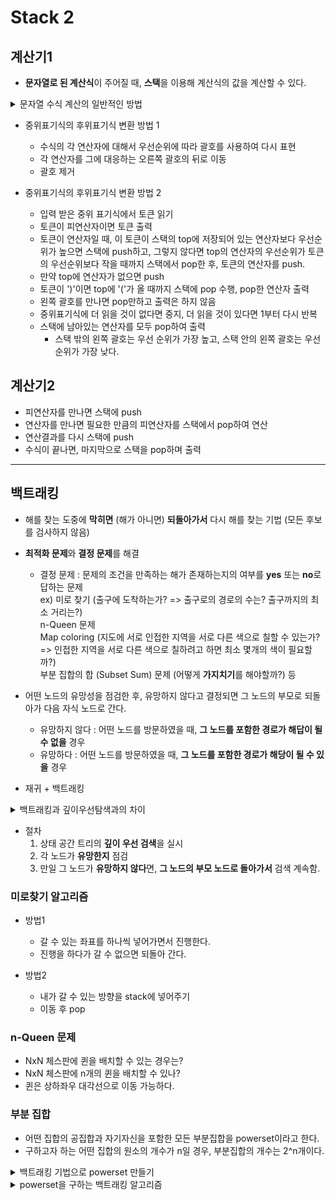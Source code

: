 # Stack 2

## 계산기1

- **문자열로 된 계산식**이 주어질 때, **스택**을 이용해 계산식의 값을 계산할 수 있다.

<details>
    <summary>문자열 수식 계산의 일반적인 방법</summary>
    
1. **중위표기법**의 수식을 후위표기법으로 변경 (**스택** 이용)  
    중위표기법 : 연산자를 피연산자의 가운데 표기하는 방법  
    ex) A+B
   
2. **후위표기법**의 수식을 스택을 이용해 계산  
    후위표기법 : 연산자를 피연산자 뒤에 표기하는 방법  
    ex) AB+
    
</details>

- 중위표기식의 후위표기식 변환 방법 1
    - 수식의 각 연산자에 대해서 우선순위에 따라 괄호를 사용하여 다시 표현
    - 각 연산자를 그에 대응하는 오른쪽 괄호의 뒤로 이동
    - 괄호 제거

- 중위표기식의 후위표기식 변환 방법 2
    - 입력 받은 중위 표기식에서 토큰 읽기
    - 토큰이 피연산자이면 토큰 출력
    - 토큰이 연산자일 때, 이 토큰이 스택의 top에 저장되어 있는 연산자보다 우선순위가 높으면 스택에 push하고, 그렇지 않다면 top의 연산자의 우선순위가 토큰의 우선순위보다 작을 때까지 스택에서 pop한 후, 토큰의 연산자를 push.
    - 만약 top에 연산자가 없으면 push
    - 토큰이 ')'이면 top에 '('가 올 때까지 스택에 pop 수행, pop한 연산자 출력
    - 왼쪽 괄호를 만나면 pop만하고 출력은 하지 않음
    - 중위표기식에 더 읽을 것이 없다면 중지, 더 읽을 것이 있다면 1부터 다시 반복
    - 스택에 남아있는 연산자를 모두 pop하여 출력
        - 스택 밖의 왼쪽 괄호는 우선 순위가 가장 높고, 스택 안의 왼쪽 괄호는 우선 순위가 가장 낮다.

## 계산기2

- 피연산자를 만나면 스택에 push
- 연산자를 만나면 필요한 만큼의 피연산자를 스택에서 pop하여 연산
- 연산결과를 다시 스택에 push
- 수식이 끝나면, 마지막으로 스택을 pop하며 출력

---

## 백트래킹

- 해를 찾는 도중에 **막히면** (해가 아니면) **되돌아가서** 다시 해를 찾는 기법 (모든 후보를 검사하지 않음)
- **최적화 문제**와 **결정 문제**를 해결
    - 결정 문제 : 문제의 조건을 만족하는 해가 존재하는지의 여부를 **yes** 또는 **no**로 답하는 문제  
        ex) 미로 찾기 (출구에 도착하는가? => 출구로의 경로의 수는? 출구까지의 최소 거리는?)  
            n-Queen 문제  
            Map coloring (지도에 서로 인접한 지역을 서로 다른 색으로 칠할 수 있는가? => 인접한 지역을 서로 다른 색으로 칠하려고 하면 최소 몇개의 색이 필요할까?)  
            부분 집합의 합 (Subset Sum) 문제 (어떻게 **가지치기**를 해야할까?) 등  
- 어떤 노드의 유망성을 점검한 후, 유망하지 않다고 결정되면 그 노드의 부모로 되돌아가 다음 자식 노드로 간다.
    - 유망하지 않다 : 어떤 노드를 방문하였을 때, **그 노드를 포함한 경로가 해답이 될 수 없을** 경우
    - 유망하다 : 어떤 노드를 방문하였을 때, **그 노드를 포함한 경로가 해당이 될 수 있을** 경우
 
- 재귀 + 백트래킹
  
<details>
    <summary>백트래킹과 깊이우선탐색과의 차이</summary>

- 어떤 노드에서 출발하는 경로가 해결책으로 이어질 것 같지 않으면 더 이상 그 경로를 따라가지 않음으로써 **시도의 횟수를 줄인다**. => **Prunning** (가지치기)
- 깊이우선탐색은 모든 경로를 추적하는 것에 비해, 백트래킹은 **불필요한 경로를 조기에 차단**한다.
- 깊이우선탐색을 하기에는 **경우의 수가 너무 많은 경우** 수행
- 하지만, 최악의 경우에는 **지수함수 시간**을 요한다.
    
</details>

- 절차
    1. 상태 공간 트리의 **깊이 우선 검색**을 실시
    2. 각 노드가 **유망한지** 점검
    3. 만일 그 노드가 **유망하지 않다**면, **그 노드의 부모 노드로 돌아가서** 검색 계속함.

### 미로찾기 알고리즘

- 방법1
    - 갈 수 있는 좌표를 하나씩 넣어가면서 진행한다.
    - 진행을 하다가 갈 수 없으면 되돌아 간다.

- 방법2
    - 내가 갈 수 있는 방향을 stack에 넣어주기
    - 이동 후 pop
 
### n-Queen 문제

- NxN 체스판에 퀸을 배치할 수 있는 경우는?
- NxN 체스판에 n개의 퀸을 배치할 수 있나?
- 퀸은 상하좌우 대각선으로 이동 가능하다.

### 부분 집합

- 어떤 집합의 공집합과 자기자신을 포함한 모든 부분집합을 powerset이라고 한다.
- 구하고자 하는 어떤 집합의 원소의 개수가 n일 경우, 부분집합의 개수는 2^n개이다.

<details>
    <summary>백트래킹 기법으로 powerset 만들기</summary>

- n개의 원소가 들어있는 집합의 2^n개의 부분집합을 만들 때는, True 또는 False 값을 가지는 항목들로 구성된 n개의 배열을 만드는 방법을 이요
- 배열의 i번째 항목은 i번째의 원소가 **부분집합의 값인지 아닌지**를 나타내는 값
    
</details>

<details>
    <summary>powerset을 구하는 백트래킹 알고리즘</summary>

```
def backtrack(a, k, n):    # a : 주어진 배열, k : 결정할 원소, n : 원소의 개수
    c = [0]*MAXCANDIDATES

    if k == n:
        process_solution(a, k)    # 답이면 원하는 작업을 한다.
    else:
        ncandidates = construct_candidates(a, k, n, c)    # 유망한 후보 추천
        for i in range(ncandidates):
            a[k] = c[i]
            backtrack(a, k+1, n)

def construct_candidates(a, k, n, c):
    c[0] = True
    c[1] = False
    return 2

def process_solution(a, k):
    for i in range(k):
        if a[i]:
            print(num[i], end=' ')
    print()

MAXCANDIDATES = 2
NMAX = 4
a = [0]*NMAX
num = [1, 2, 3, 4]
backtrack(a, 0, 3)
```

</details>
